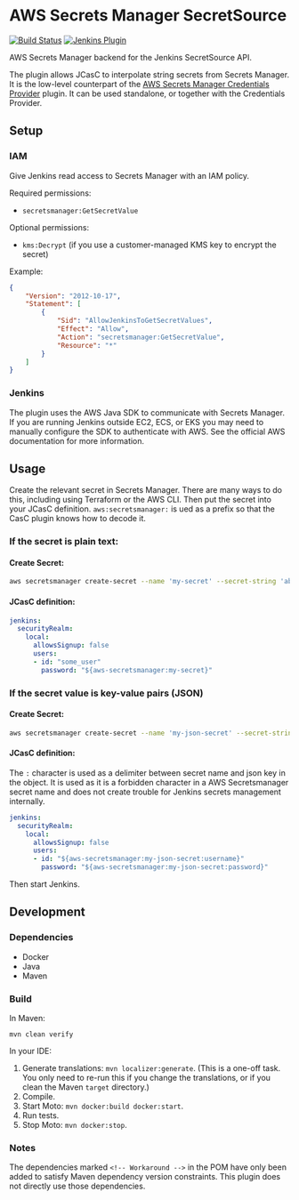 # AWS Secrets Manager SecretSource

[![Build Status](https://ci.jenkins.io/buildStatus/icon?job=Plugins/aws-secrets-manager-secret-source-plugin/main)](https://ci.jenkins.io/blue/organizations/jenkins/Plugins%2Faws-secrets-manager-secret-source-plugin/activity/)
[![Jenkins Plugin](https://img.shields.io/jenkins/plugin/v/aws-secrets-manager-secret-source.svg)](https://plugins.jenkins.io/aws-secrets-manager-secret-source)

AWS Secrets Manager backend for the Jenkins SecretSource API.

The plugin allows JCasC to interpolate string secrets from Secrets Manager. It is the low-level counterpart of the [AWS Secrets Manager Credentials Provider](https://github.com/jenkinsci/aws-secrets-manager-credentials-provider-plugin) plugin. It can be used standalone, or together with the Credentials Provider.

## Setup

### IAM

Give Jenkins read access to Secrets Manager with an IAM policy.

Required permissions:

- `secretsmanager:GetSecretValue`

Optional permissions:

- `kms:Decrypt` (if you use a customer-managed KMS key to encrypt the secret)

Example:

```json
{
    "Version": "2012-10-17",
    "Statement": [
        {
            "Sid": "AllowJenkinsToGetSecretValues",
            "Effect": "Allow",
            "Action": "secretsmanager:GetSecretValue",
            "Resource": "*"
        }
    ]
}
```

### Jenkins

The plugin uses the AWS Java SDK to communicate with Secrets Manager. If you are running Jenkins outside EC2, ECS, or EKS you may need to manually configure the SDK to authenticate with AWS. See the official AWS documentation for more information.

## Usage

Create the relevant secret in Secrets Manager. There are many ways to do this, including using Terraform or the AWS CLI. Then put the secret into your JCasC definition.
`aws:secretsmanager:` is ued as a prefix so that the CasC plugin knows how to decode it. 

### If the secret is plain text:
#### Create Secret:
```bash
aws secretsmanager create-secret --name 'my-secret' --secret-string 'abc123' --description 'Jenkins user password'
```

#### JCasC definition:
```yaml
jenkins:
  securityRealm:
    local:
      allowsSignup: false
      users:
      - id: "some_user"
        password: "${aws-secretsmanager:my-secret}"
```

### If the secret value is key-value pairs (JSON)
#### Create Secret:
```bash
aws secretsmanager create-secret --name 'my-json-secret' --secret-string '{"username": "some_user", "password": "abc123" }' --description 'Jenkins user password'
```

#### JCasC definition:

The `:` character is used as a delimiter between secret name and json key in the object. It is used as it is a forbidden character in a AWS Secretsmanager secret name and does not create trouble for Jenkins secrets management internally.

```yaml
jenkins:
  securityRealm:
    local:
      allowsSignup: false
      users:
      - id: "${aws-secretsmanager:my-json-secret:username}"
        password: "${aws-secretsmanager:my-json-secret:password}"
```

Then start Jenkins.

## Development

### Dependencies

- Docker
- Java
- Maven

### Build

In Maven:

```shell script
mvn clean verify
```

In your IDE:

1. Generate translations: `mvn localizer:generate`. (This is a one-off task. You only need to re-run this if you change the translations, or if you clean the Maven `target` directory.)
2. Compile.
3. Start Moto: `mvn docker:build docker:start`.
4. Run tests.
5. Stop Moto: `mvn docker:stop`.

### Notes

The dependencies marked `<!-- Workaround -->` in the POM have only been added to satisfy Maven dependency version constraints. This plugin does not directly use those dependencies.
